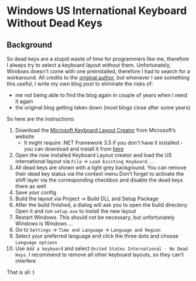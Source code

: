 # Windows US International Keyboard Without Dead Keys

## Background
So dead keys are a stupid waste of time for programmers like me, therefore I always try to select 
a keyboard layout without them. Unfortunately, Windows doesn't come with one preinstalled, therefore I had
to search for a workaround. All credits to the [original author](https://webcodr.io/2023/05/us-international-keyboard-layout-without-dead-keys/), 
but whenever I see something this useful, I write my own blog post to eliminate the risks of:
- me not being able to find the blog again in couple of years when I need it again
- the original blog getting taken down (most blogs close after some years)

So here are the instructions:

1. Download the [Microsoft Keyboard Layout Creator](https://www.microsoft.com/en-us/download/details.aspx?id=102134) 
from Microsoft’s website
   - It might require .NET Framework 3.5 if you don't have it installed - you can download and install it from [here](https://learn.microsoft.com/en-us/dotnet/framework/install/dotnet-35-windows)
2. Open the now installed Keyboard Layout creator and load the US international layout via 
`File` -> `Load Existing Keyboard...`
3. All dead keys are shown with a light grey background. You can remove their dead key status via the context menu
Don’t forget to activate the shift layer via the corresponding checkbox and disable the dead keys there as well
4. Save your config
5. Build the layout via Project -> Build DLL and Setup Package
6. After the build finished, a dialog will ask you to open the build directory. 
Open it and run `setup.exe` to install the new layout
7. Restart Windows. This should not be necessary, but unfortunately Windows is Windows …
8. Go to `Settings` -> `Time and Language` -> `Language and Region`
9. Select your preferred language and click the three dots and choose `Language options`
10. Use `Add a keyboard` and select `United States International - No Dead Keys`. I recommend to remove all other keyboard layouts, so they can’t interfere

That is all :)
